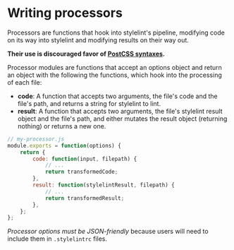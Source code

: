 # Writing processors

Processors are functions that hook into stylelint's pipeline, modifying code on its way into stylelint and modifying results on their way out.

**Their use is discouraged favor of [PostCSS syntaxes](../about/syntaxes.md).**

Processor modules are functions that accept an options object and return an object with the following the functions, which hook into the processing of each file:

-   **code**: A function that accepts two arguments, the file's code and the file's path, and returns a string for stylelint to lint.
-   **result**: A function that accepts two arguments, the file's stylelint result object and the file's path, and either mutates the result object (returning nothing) or returns a new one.

```js
// my-processor.js
module.exports = function(options) {
    return {
        code: function(input, filepath) {
            // ...
            return transformedCode;
        },
        result: function(stylelintResult, filepath) {
            // ...
            return transformedResult;
        },
    };
};

```

*Processor options must be JSON-friendly* because users will need to include them in `.stylelintrc` files.
